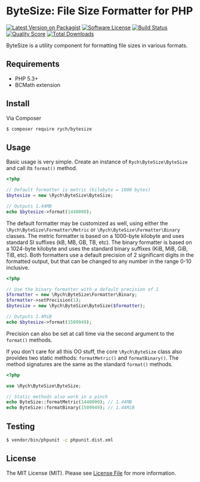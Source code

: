 # ByteSize: File Size Formatter for PHP

[![Latest Version on Packagist][ico-version]][link-packagist]
[![Software License][ico-license]](LICENSE.md)
[![Build Status][ico-travis]][link-travis]
[![Quality Score][ico-code-quality]][link-code-quality]
[![Total Downloads][ico-downloads]][link-downloads]

ByteSize is a utility component for formatting file sizes in various formats.


## Requirements

 - PHP 5.3+
 - BCMath extension


## Install

Via Composer

``` bash
$ composer require rych/bytesize
```


## Usage

Basic usage is very simple. Create an instance of `Rych\ByteSize\ByteSize` and
call its `format()` method.

```php
<?php

// Default formatter is metric (kilobyte = 1000 bytes)
$bytesize = new \Rych\ByteSize\ByteSize;

// Outputs 1.44MB
echo $bytesize->format(1440000);
```

The default formatter may be customized as well, using either the
`\Rych\ByteSize\Formatter\Metric` or `\Rych\ByteSize\Formatter\Binary` classes.
The metric formatter is based on a 1000-byte kilobyte and uses standard SI
suffixes (kB, MB, GB, TB, etc). The binary formatter is based on a 1024-byte
kilobyte and uses the standard binary suffixes (KiB, MiB, GiB, TiB, etc). Both
formatters use a default precision of 2 significant digits in the formatted
output, but that can be changed to any number in the range 0-10 inclusive.

```php
<?php

// Use the binary formatter with a default precision of 1
$formatter = new \Rych\ByteSize\Formatter\Binary;
$formatter->setPrecision(1);
$bytesize = new \Rych\ByteSize\ByteSize($formatter);

// Outputs 1.4MiB
echo $bytesize->format(1509949);
```

Precision can also be set at call time via the second argument to the
`format()` methods.

If you don't care for all this OO stuff, the core `\Rych\ByteSize` class also
provides two static methods: `formatMetric()` and `formatBinary()`. The method
signatures are the same as the standard `format()` methods.

```php
<?php

use \Rych\ByteSize\ByteSize;

// Static methods also work in a pinch
echo ByteSize::formatMetric(1440000); // 1.44MB
echo ByteSize::formatBinary(1509949); // 1.44MiB
```


## Testing

``` bash
$ vendor/bin/phpunit -c phpunit.dist.xml
```


## License

The MIT License (MIT). Please see [License File](LICENSE.md) for more information.


[ico-version]: https://img.shields.io/packagist/v/rych/bytesize.svg?style=flat-square
[ico-license]: https://img.shields.io/badge/license-MIT-brightgreen.svg?style=flat-square
[ico-travis]: https://img.shields.io/travis/rchouinard/bytesize.svg?style=flat-square
[ico-coveralls]: https://img.shields.io/coveralls/rchouinard/bytesize.svg?style=flat-square
[ico-code-quality]: https://img.shields.io/sensiolabs/i/06ed0bcf-8415-4d1e-9808-09c05e832318.svg?style=flat-square
[ico-downloads]: https://img.shields.io/packagist/dt/rych/bytesize.svg?style=flat-square

[link-packagist]: https://packagist.org/packages/rych/bytesize
[link-travis]: https://travis-ci.org/rchouinard/bytesize
[link-coveralls]: https://coveralls.io/r/rchouinard/bytesize
[link-code-quality]: https://insight.sensiolabs.com/projects/06ed0bcf-8415-4d1e-9808-09c05e832318
[link-downloads]: https://packagist.org/packages/rych/bytesize
[link-author]: https://github.com/rchouinard
[link-contributors]: https://github.com/rchouinard/bytesize/graphs/contributors

